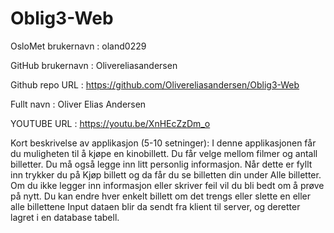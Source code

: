 # Oblig3-Web
OsloMet brukernavn : oland0229

GitHub brukernavn : Olivereliasandersen

Github repo URL : https://github.com/Olivereliasandersen/Oblig3-Web

Fullt navn : Oliver Elias Andersen

YOUTUBE URL : https://youtu.be/XnHEcZzDm_o

Kort beskrivelse av applikasjon (5-10 setninger):
I denne applikasjonen får du muligheten til å kjøpe en kinobillett.
Du får velge mellom filmer og antall billetter. Du må også legge inn
litt personlig informasjon. Når dette er fyllt inn trykker du på Kjøp billett
og da får du se billetten din under Alle billetter. Om du ikke legger inn
informasjon eller skriver feil vil du bli bedt om å prøve på nytt.
Du kan endre hver enkelt billett om det trengs eller slette en eller alle billettene
Input dataen blir da sendt fra klient til server, og deretter lagret i en database tabell.
